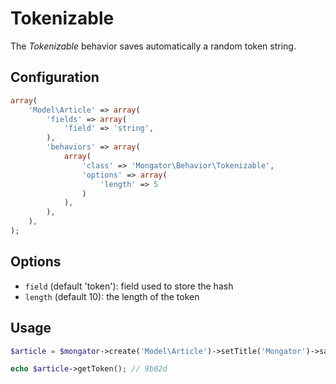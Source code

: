 Tokenizable
===========

The *Tokenizable* behavior saves automatically a random token string.

Configuration
-------------

```php
array(
    'Model\Article' => array(
        'fields' => array(
            'field' => 'string',
        ),
        'behaviors' => array(
            array(
                'class' => 'Mongator\Behavior\Tokenizable', 
                'options' => array(
                    'length' => 5
                )
            ),
        ),
    ),
);

```

Options
-------

* ```field``` (default 'token'): field used to store the hash
* ```length``` (default 10): the length of the token

Usage
-----

```php
$article = $mongator->create('Model\Article')->setTitle('Mongator')->save();

echo $article->getToken(); // 9b02d
```